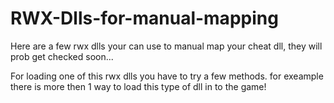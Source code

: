 # RWX-Dlls-for-manual-mapping
Here are a few rwx dlls your can use to manual map your cheat dll, they will prob get checked soon...

For loading one of this rwx dlls you have to try a few methods. for exeample there is more then 1 way to load this type of dll in to the game!

